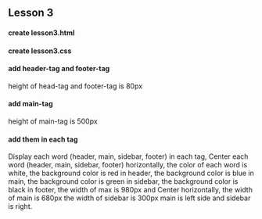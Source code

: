## Lesson 3
#### create lesson3.html
#### create lesson3.css

#### add header-tag and footer-tag
height of head-tag and footer-tag is 80px

#### add main-tag
height of main-tag is 500px

#### add them in each tag
Display each word (header, main, sidebar, footer) in each tag,
Center each word (header, main, sidebar, footer) horizontally,
the color of each word is white,
the background color is red in header,
the background color is blue in main,
the background color is green in sidebar,
the background color is black in footer,
the width of max is 980px and Center horizontally,
the width of main is 680px
the width of sidebar is 300px
main is left side and sidebar is right.

